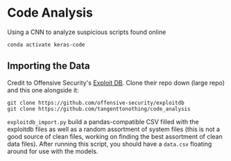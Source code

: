 # Code Analysis

Using a CNN to analyze suspicious scripts found online

`conda activate keras-code`

## Importing the Data

Credit to Offensive Security's [Exploit DB](https://github.com/offensive-security/exploitdb). Clone their repo down (large repo) and this one alongside it:

```
git clone https://github.com/offensive-security/exploitdb
git clone https://github.com/tangenttonothing/code_analysis
```

`exploitdb_import.py` build a pandas-compatible CSV filled with the exploitdb files as well as a random assortment of system files (this is not a good source of clean files, working on finding the best assortment of clean data files). After running this script, you should have a `data.csv` floating around for use with the models.